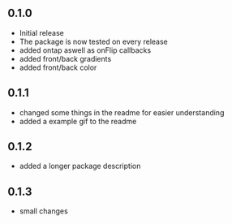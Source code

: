 ## 0.1.0

* Initial release
* The package is now tested on every release
* added ontap aswell as onFlip callbacks
* added front/back gradients
* added front/back color

## 0.1.1
  
* changed some things in the readme for easier understanding
* added a example gif to the readme

## 0.1.2
* added a longer package description

## 0.1.3

* small changes